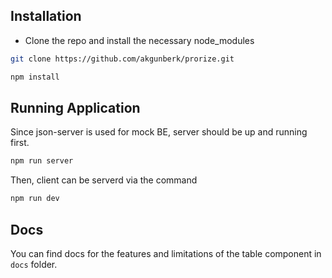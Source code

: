 ## Installation

- Clone the repo and install the necessary node_modules

```bash
git clone https://github.com/akgunberk/prorize.git

npm install
```

## Running Application

Since json-server is used for mock BE, server should be up and running first.

```bash
npm run server
```

Then, client can be serverd via the command

```bash
npm run dev
```

## Docs

You can find docs for the features and limitations of the table component in `docs` folder.
